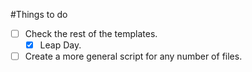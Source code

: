 #Things to do

* [ ] Check the rest of the templates.
  * [x] Leap Day.
* [ ] Create a more general script for any number of files.
